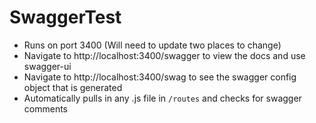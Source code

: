 # SwaggerTest

- Runs on port 3400 (Will need to update two places to change)
- Navigate to http://localhost:3400/swagger to view the docs and use swagger-ui
- Navigate to http://localhost:3400/swag to see the swagger config object that is generated
- Automatically pulls in any .js file in `/routes` and checks for swagger comments